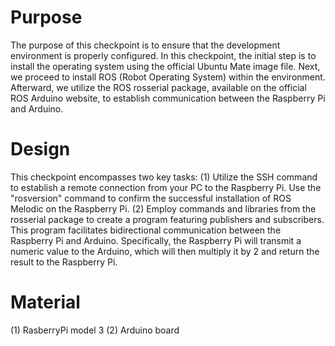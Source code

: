 # Purpose
The purpose of this checkpoint is to ensure that the development environment is properly configured. In this checkpoint, the initial step is to install the operating system using the official Ubuntu Mate image file. Next, we proceed to install ROS (Robot Operating System) within the environment. Afterward, we utilize the ROS rosserial package, available on the official ROS Arduino website, to establish communication between the Raspberry Pi and Arduino.

# Design
This checkpoint encompasses two key tasks: 
(1) Utilize the SSH command to establish a remote connection from your PC to the Raspberry Pi. Use the "rosversion" command to confirm the successful installation of ROS Melodic on the Raspberry Pi. 
(2) Employ commands and libraries from the rosserial package to create a program featuring publishers and subscribers. This program facilitates bidirectional communication between the Raspberry Pi and Arduino. Specifically, the Raspberry Pi will transmit a numeric value to the Arduino, which will then multiply it by 2 and return the result to the Raspberry Pi. 

# Material
(1) RasberryPi model 3
(2) Arduino board

